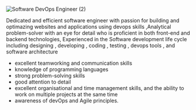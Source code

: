 ![Software   DevOps Engineer (2)](https://user-images.githubusercontent.com/75706371/188788990-b0162c2c-dce2-44d2-a5f0-e9272f551dcb.png)


Dedicated and efficient software engineer with passion for building and optimazing websites and applications using devops skills ,Analytical problem-solver with an eye for detail who is proficient in both  front-end and backend technologies, Experienced in the Software development life cycle including designing , developing , coding , testing , devops tools , and software architecture


- excellent teamworking and communication skills
- knowledge of programming languages
- strong problem-solving skills
- good attention to detail
- excellent organisational and time management skills, and the ability to work on multiple projects at the same time
- awareness of devOps and Agile principles.


